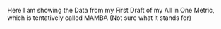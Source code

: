 Here I am showing the Data from my First Draft of my All in One Metric, which is tentatively called MAMBA (Not sure what it stands for)
